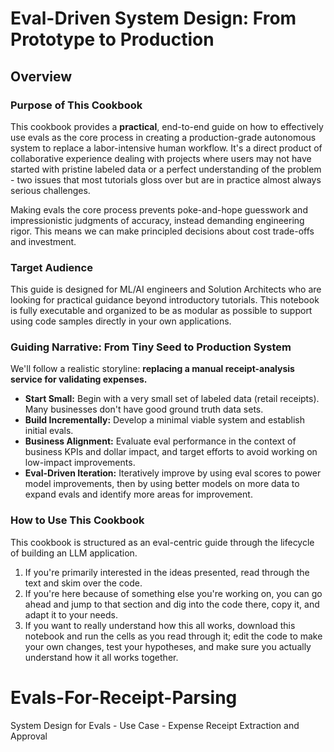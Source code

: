 # Eval-Driven System Design: From Prototype to Production

## Overview

### Purpose of This Cookbook

This cookbook provides a **practical**, end-to-end guide on how to effectively use 
evals as the core process in creating a production-grade autonomous system to 
replace a labor-intensive human workflow. It's a direct product of collaborative 
experience dealing with projects where users may not have started with pristine 
labeled data or a perfect understanding of the problem - two issues that most tutorials gloss 
over but are in practice almost always serious challenges.

Making evals the core process prevents poke-and-hope guesswork and impressionistic
judgments of accuracy, instead demanding engineering rigor. This means we can make
principled decisions about cost trade-offs and investment. 

### Target Audience

This guide is designed for ML/AI engineers and Solution Architects who are
looking for practical guidance beyond introductory tutorials. This notebook is fully
executable and organized to be as modular as possible to support using code
samples directly in your own applications.

### Guiding Narrative: From Tiny Seed to Production System

We'll follow a realistic storyline: **replacing a manual receipt-analysis service for validating expenses.**

* **Start Small:** Begin with a very small set of labeled data (retail receipts). Many businesses don't have good ground truth data sets. 
* **Build Incrementally:** Develop a minimal viable system and establish initial evals. 
* **Business Alignment:** Evaluate eval performance in the context of business KPIs and
  dollar impact, and target efforts to avoid working on low-impact improvements.
* **Eval-Driven Iteration:** Iteratively improve by using eval scores to power model
  improvements, then by using better models on more data to expand evals and identify more
  areas for improvement.

### How to Use This Cookbook

This cookbook is structured as an eval-centric guide through the lifecycle of building
an LLM application.

1. If you're primarily interested in the ideas presented, read through the text and skim over
   the code.
2. If you're here because of something else you're working on, you can go ahead and jump to that
   section and dig into the code there, copy it, and adapt it to your needs.
3. If you want to really understand how this all works, download this notebook and run
   the cells as you read through it; edit the code to make your own changes, test your
   hypotheses, and make sure you actually understand how it all works together.
# Evals-For-Receipt-Parsing
System Design for Evals - Use Case - Expense Receipt Extraction and Approval
